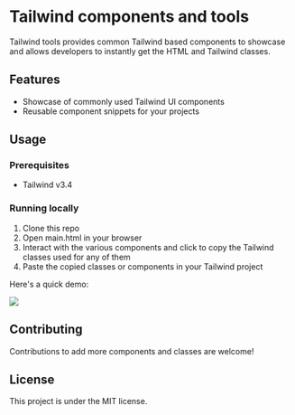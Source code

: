 <div class="contents">
<h1>Tailwind components and tools</h1>
<p class="whitespace-pre-wrap">Tailwind tools provides common Tailwind based components to showcase and allows developers to instantly get the HTML and Tailwind classes.</p>
<h2>Features</h2>
<ul class="list-disc pl-8 space-y-2" depth="0">
<li class="whitespace-normal" index="0">Showcase of commonly used Tailwind UI components</li>
<li class="whitespace-normal" index="3">Reusable component snippets for your projects</li>
</ul>
<h2>Usage</h2>
<h3>Prerequisites</h3>
<ul class="list-disc pl-8 space-y-2" depth="0">
<li class="whitespace-normal" index="0">Tailwind v3.4</li>
</ul>
<h3>Running locally</h3>
<ol class="list-decimal pl-8 space-y-2" depth="0">
<li class="whitespace-normal" index="0">Clone this repo</li>
<li class="whitespace-normal" index="1">Open main.html in your browser</li>
<li class="whitespace-normal" index="2">Interact with the various components and click to copy the Tailwind classes used for any of them</li>
<li class="whitespace-normal" index="3">Paste the copied classes or components in your Tailwind project</li>
</ol>
<p class="whitespace-pre-wrap">Here's a quick demo:</p>
<p class="whitespace-pre-wrap">
<img src="./sources/demo.gif">
</p>
<h2>Contributing</h2>
<p class="whitespace-pre-wrap">Contributions to add more components and classes are welcome!</p>
<h2>License</h2>
<p class="whitespace-pre-wrap">This project is under the MIT license.</p>
</div>
